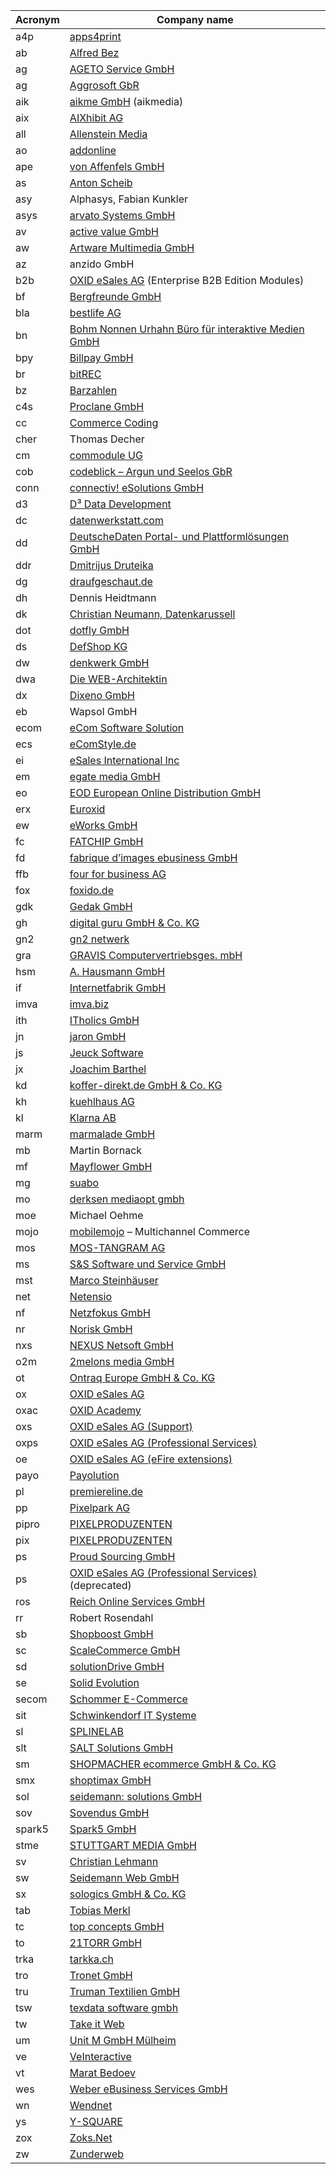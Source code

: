 | Acronym  | Company name |
| ------------- | ------------- |
| a4p  | [apps4print](http://www.apps4print.com/)  |
| ab  | [Alfred Bez](http://www.alfredbez.de/)  |
| ag  | [AGETO Service GmbH](http://www.ageto.de/)  |
| ag  | [Aggrosoft GbR](http://www.aggrosoft.de/)  |
| aik  | [aikme GmbH](http://www.aikmedia.de) (aikmedia)  |
| aix  | [AIXhibit AG](http://www.aixhibit.de)  |
| all  | [Allenstein Media](http://roman-allenstein.de)  |
| ao  | [addonline](http://www.addonline.fr)  |
| ape  | [von Affenfels GmbH](http://www.vonaffenfels.de/)  |
| as  | [Anton Scheib](http://tonisch.de/)  |
| asy  | Alphasys, Fabian Kunkler  |
| asys  | [arvato Systems GmbH](http://www.arvato-systems.de/)  |
| av  | [active value GmbH](http://www.active-value.de/)  |
| aw  | [Artware Multimedia GmbH](http://www.artware.at/)  |
| az  | anzido GmbH  |
| b2b  | [OXID eSales AG](http://www.oxid-esales.com/) (Enterprise B2B Edition Modules)  |
| bf  | [Bergfreunde GmbH](http://www.bergfreunde.de/)  |
| bla  | [bestlife AG](http://www.bestlife.ag/)  |
| bn  | [Bohm Nonnen Urhahn Büro für interaktive Medien GmbH](http://www.bnu.de/)  |
| bpy  | [Billpay GmbH](http://www.billpay.de/)  |
| br  | [bitREC](http://www.bitrec.com)  |
| bz  | [Barzahlen](http://www.barzahlen.de/)  |
| c4s  | [Proclane GmbH](http://www.commerce4sap.com/)  |
| cc  | [Commerce Coding](http://www.commerce-coding.com/)  |
| cher  | Thomas Decher  |
| cm  | [commodule UG](http://www.commodule.de/)  |
| cob  | [codeblick – Argun und Seelos GbR](http://www.codeblick.de/)  |
| conn  | [connectiv! eSolutions GmbH](https://www.connectiv.de/)  |
| d3  | [D³ Data Development](http://www.shopmodule.com/)  |
| dc  | [datenwerkstatt.com](http://www.datenwerkstatt.com/)  |
| dd  | [DeutscheDaten Portal- und Plattformlösungen GmbH](http://www.deutschedaten.de/)  |
| ddr  | [Dmitrijus Druteika](http://www.druteika.lt/)  |
| dg  | [draufgeschaut.de](http://www.draufgeschaut.de/)  |
| dh  | Dennis Heidtmann  |
| dk  | [Christian Neumann, Datenkarussell](http://www.datenkarussell.de)  |
| dot  | [dotfly GmbH](http://www.dotfly.de)  |
| ds  | [DefShop KG](http://www.def-shop.com/)  |
| dw  | [denkwerk GmbH](http://www.denkwerk.com/)  |
| dwa  | [Die WEB-Architektin](http://www.die-web-architektin.de/)  |
| dx  | [Dixeno GmbH](http://www.dixeno.de/)  |
| eb  | Wapsol GmbH | [euroblaze](http://www.euroblaze.de/)  |
| ecom  | [eCom Software Solution](http://www.ecom-software.de/)  |
| ecs  | [eComStyle.de](http://ecomstyle.de/)  |
| ei  | [eSales International Inc](http://www.esales-international.com/)  |
| em  | [egate media GmbH](http://www.egate-media.com/)  |
| eo  | [EOD European Online Distribution GmbH](http://www.wellango-shop.de/)  |
| erx  | [Euroxid](http://www.euroxid.de/)  |
| ew  | [eWorks GmbH](http://www.eworks.de/oxid)  |
| fc  | [FATCHIP GmbH](http://http://www.fatchip.de/)  |
| fd  | [fabrique d’images ebusiness GmbH](http://www.fabriquedimages.de/)  |
| ffb  | [four for business AG](http://www.4fb.de/)  |
| fox  | [foxido.de](http://www.foxido.de/)  |
| gdk  | [Gedak GmbH](http://gedak.de)  |
| gh  | [digital guru GmbH & Co. KG](http://greyhound-software.com/)  |
| gn2  | [gn2 netwerk](http://www.gn2-netwerk.de/)  |
| gra  | [GRAVIS Computervertriebsges. mbH](http://www.gravis.de/)  |
| hsm  | [A. Hausmann GmbH](http://www.hausmann.at)  |
| if  | [Internetfabrik GmbH](http://www.internetfabrik.de/)  |
| imva  | [imva.biz](http://imva.biz/)  |
| ith  | [ITholics GmbH](http://www.itholics.de/)  |
| jn  | [jaron GmbH](http://www.jaron.de/)  |
| js  | [Jeuck Software](http://www.jeuck-software.de)  |
| jx  | [Joachim Barthel](https://github.com/job963)  |
| kd  | [koffer-direkt.de GmbH & Co. KG](http://www.koffer-direkt.de/)  |
| kh  | [kuehlhaus AG](http://www.kuehlhaus.com/)  |
| kl  | [Klarna AB](http://www.klarna.de)  |
| marm  | [marmalade GmbH](http://www.marmalade.de/)  |
| mb  | Martin Bornack  |
| mf  | [Mayflower GmbH](http://www.mayflower.de/)  |
| mg  | [suabo](http://www.suabo.de/)  |
| mo  | [derksen mediaopt gmbh](http://www.mediaopt.de/)  |
| moe  | Michael Oehme  |
| mojo  | [mobilemojo](http://www.mobilemojo.de) – Multichannel Commerce  |
| mos  | [MOS-TANGRAM AG](http://www.mos-tangram.com)  |
| ms  | [S&S Software und Service GmbH](http://www.susdv.de)  |
| mst  | [Marco Steinhäuser](http://www.marco-steinhaeuser.de)  |
| net  | [Netensio](http://www.netensio.de)  |
| nf  | [Netzfokus GmbH](http://www.netzfokus.de)  |
| nr  | [Norisk GmbH](http://www.noriskshop.de)  |
| nxs  | [NEXUS Netsoft GmbH](http://www.nexus-netsoft.com)  |
| o2m  | [2melons media GmbH](http://www.2melons.com/)  |
| ot  | [Ontraq Europe GmbH & Co. KG](http://www.ontraq.eu/)  |
| ox  | [OXID eSales AG](http://www.oxid-esales.com/)  |
| oxac  | [OXID Academy](https://www.oxid-esales.com/de/support-services/academy/ueberblick.html)  |
| oxs  | [OXID eSales AG (Support)](http://www.oxid-esales.com/en/support-services/overview.html)  |
| oxps  | [OXID eSales AG (Professional Services)](http://www.oxid-esales.com/en/support-services/professional-services/overview.html)  |
| oe  | [OXID eSales AG (eFire extensions)](http://www.oxid-esales.com/)  |
| payo  | [Payolution](http://www.payolution.com/)  |
| pl  | [premiereline.de](http://www.premiereline.de/)  |
| pp  | [Pixelpark AG](http://www.pixelpark.com/)  |
| pipro  | [PIXELPRODUZENTEN](http://www.pixelproduzenten.de/)  |
| pix  | [PIXELPRODUZENTEN](http://www.pixelproduzenten.de/)  |
| ps  | [Proud Sourcing GmbH](http://www.pixelproduzenten.de/)  |
| ps  | [OXID eSales AG (Professional Services)](http://www.oxid-esales.com/en/support-services/professional-services/overview.html) (deprecated)  |
| ros  | [Reich Online Services GmbH](http://www.reich-online.biz/)  |
| rr  | Robert Rosendahl  |
| sb  | [Shopboost GmbH](http://www.shopboost.de/)  |
| sc  | [ScaleCommerce GmbH](http://scale.sc/)  |
| sd  | [solutionDrive GmbH](http://www.solutiondrive.de/)  |
| se  | [Solid Evolution](http://www.solidevolution.de)  |
| secom  | [Schommer E-Commerce](http://www.schommer-ecommerce.de/)  |
| sit  | [Schwinkendorf IT Systeme](http://www.shopmodul24.de)  |
| sl  | [SPLINELAB](http://www.splinelab.de)  |
| slt  | [SALT Solutions GmbH](http://www.salt-solutions.de/)  |
| sm  | [SHOPMACHER ecommerce GmbH & Co. KG](http://shopmacher.de/)  |
| smx  | [shoptimax GmbH](http://www.shoptimax.de)  |
| sol  | [seidemann: solutions GmbH](http://www.seidemann.com)  |
| sov  | [Sovendus GmbH](http://www.sovendus.com/)  |
| spark5  | [Spark5 GmbH](http://www.spark5.de)  |
| stme  | [STUTTGART MEDIA GmbH](https://stuttgartmedia.de)  |
| sv  | [Christian Lehmann](http://www.svingo.com)  |
| sw  | [Seidemann Web GmbH](http://www.seidemann-web.com)  |
| sx  | [sologics GmbH & Co. KG](http://www.sologics.de)  |
| tab  | [Tobias Merkl](http://www.tabs.eu/)  |
| tc  | [top concepts GmbH](http://www.topconcepts.com)  |
| to  | [21TORR GmbH](http://www.21torr.com/)  |
| trka  | [tarkka.ch](http://www.tarkka.ch/)  |
| tro  | [Tronet GmbH](http://www.tro.net/)  |
| tru  | [Truman Textilien GmbH](http://www.truman.de/)  |
| tsw  | [texdata software gmbh](http://www.texdata.de)  |
| tw  | [Take it Web](http://www.takeitweb.fr)  |
| um  | [Unit M GmbH Mülheim](http://www.unit-m.de)  |
| ve  | [VeInteractive](http://www.veinteractive.com)  |
| vt  | [Marat Bedoev](http://vanilla-thunder.github.io/)  |
| wes  | [Weber eBusiness Services GmbH](http://www.weber-ebusiness.de)  |
| wn  | [Wendnet](http://exchange.oxid-esales.com/index.php?cl=search&amp;searchparam=wendnet)  |
| ys  | [Y-SQUARE](http://www.y-square.de/)  |
| zox  | [Zoks.Net](http://www.zoks.net/)  |
| zw  | [Zunderweb](http://zunderweb.de)  |

